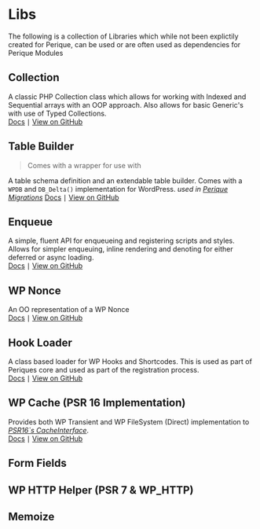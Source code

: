 # Libs

The following is a collection of Libraries which while not been explictily created for Perique, can be used or are often used as dependencies for Perique Modules

## Collection

A classic PHP Collection class which allows for working with Indexed and Sequential arrays with an OOP approach. Also allows for basic Generic's with use of Typed Collections.  
[Docs](Collection/README.md) ∣ [View on GitHub](https://github.com/Pink-Crab/Collection)

## Table Builder

> Comes with a wrapper for use with 

A table schema definition and an extendable table builder. Comes with a `WPDB` and `DB_Delta()`  implementation for WordPress.  *used in [Perique Migrations](../module/Migrations/index.md)*
[Docs](Table%20Builder/README.md) ∣ [View on GitHub](https://github.com/Pink-Crab/WPDB-Table-Builder)


## Enqueue

A simple, fluent API for enqueueing and registering scripts and styles. Allows for simpler enqueuing, inline rendering and denoting for either deferred or async loading.  
[Docs](Enqueue.md) ∣ [View on GitHub](https://github.com/Pink-Crab/Enqueue)

## WP Nonce

An OO representation of a WP Nonce  
[Docs](WP_Nonce.md) ∣ [View on GitHub](https://github.com/Pink-Crab/Nonce)

## Hook Loader

A class based loader for WP Hooks and Shortcodes. This is used as part of Periques core and used as part of the registration process.  
[Docs](Hook_Loader.md) ∣ [View on GitHub](https://github.com/Pink-Crab/Loader)

## WP Cache (PSR 16 Implementation)

Provides both WP Transient and WP FileSystem (Direct) implementation to [*PSR16`s CacheInterface*](https://github.com/php-fig/simple-cache).  
[Docs](PSR16_Cache.md) ∣ [View on GitHub](https://github.com/Pink-Crab/WP_PSR16_Cache)

## Form Fields

## WP HTTP Helper (PSR 7 & WP_HTTP)

## Memoize